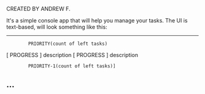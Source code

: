 CREATED BY ANDREW F.

It's a simple console app that will help you manage your tasks.
The UI is text-based, will look something like this:

-------------------------------------------------------------------------------
			PRIORITY(count of left tasks)

[ PROGRESS ] 	description
[ PROGRESS ] 	description

			PRIORITY-1(count of left tasks)]
...
-------------------------------------------------------------------------------
